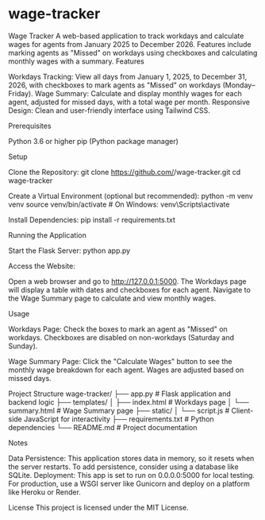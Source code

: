 # wage-tracker
Wage Tracker
A web-based application to track workdays and calculate wages for agents from January 2025 to December 2026. Features include marking agents as "Missed" on workdays using checkboxes and calculating monthly wages with a summary.
Features

Workdays Tracking: View all days from January 1, 2025, to December 31, 2026, with checkboxes to mark agents as "Missed" on workdays (Monday–Friday).
Wage Summary: Calculate and display monthly wages for each agent, adjusted for missed days, with a total wage per month.
Responsive Design: Clean and user-friendly interface using Tailwind CSS.

Prerequisites

Python 3.6 or higher
pip (Python package manager)

Setup

Clone the Repository:
git clone https://github.com/<your-username>/wage-tracker.git
cd wage-tracker


Create a Virtual Environment (optional but recommended):
python -m venv venv
source venv/bin/activate  # On Windows: venv\Scripts\activate


Install Dependencies:
pip install -r requirements.txt



Running the Application

Start the Flask Server:
python app.py


Access the Website:

Open a web browser and go to http://127.0.0.1:5000.
The Workdays page will display a table with dates and checkboxes for each agent.
Navigate to the Wage Summary page to calculate and view monthly wages.



Usage

Workdays Page:
Check the boxes to mark an agent as "Missed" on workdays.
Checkboxes are disabled on non-workdays (Saturday and Sunday).


Wage Summary Page:
Click the "Calculate Wages" button to see the monthly wage breakdown for each agent.
Wages are adjusted based on missed days.



Project Structure
wage-tracker/
├── app.py              # Flask application and backend logic
├── templates/
│   ├── index.html      # Workdays page
│   └── summary.html    # Wage Summary page
├── static/
│   └── script.js       # Client-side JavaScript for interactivity
├── requirements.txt    # Python dependencies
└── README.md           # Project documentation

Notes

Data Persistence: This application stores data in memory, so it resets when the server restarts. To add persistence, consider using a database like SQLite.
Deployment: This app is set to run on 0.0.0.0:5000 for local testing. For production, use a WSGI server like Gunicorn and deploy on a platform like Heroku or Render.

License
This project is licensed under the MIT License.
